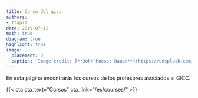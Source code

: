 ```yaml
---
title: Curso del gicc
authors:
- ftapia
date: 2019-07-12
math: true
diagram: true
highlight: true
image:
  placement: 3
  caption: 'Image credit: [**John Moeses Bauan**](https://unsplash.com/photos/OGZtQF8iC0g)'
---
```


En esta página encontrarás los cursos de los profesores asociados al GICC.

{{< cta cta_text="Cursos" cta_link="/es/courses/" >}}